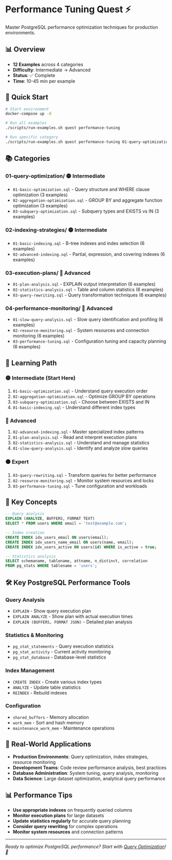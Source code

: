 # Performance Tuning Quest ⚡

Master PostgreSQL performance optimization techniques for production environments.

## 📊 Overview

- **12 Examples** across 4 categories
- **Difficulty**: Intermediate → Advanced
- **Status**: ✅ Complete
- **Time**: 10-45 min per example

## 🚀 Quick Start

```bash
# Start environment
docker-compose up -d

# Run all examples
./scripts/run-examples.sh quest performance-tuning

# Run specific category
./scripts/run-examples.sh quest performance-tuning 01-query-optimization
```

## 📚 Categories

### **01-query-optimization/** 🟡 **Intermediate**
- `01-basic-optimization.sql` - Query structure and WHERE clause optimization (3 examples)
- `02-aggregation-optimization.sql` - GROUP BY and aggregate function optimization (3 examples)
- `03-subquery-optimization.sql` - Subquery types and EXISTS vs IN (3 examples)

### **02-indexing-strategies/** 🟡 **Intermediate**
- `01-basic-indexing.sql` - B-tree indexes and index selection (6 examples)
- `02-advanced-indexing.sql` - Partial, expression, and covering indexes (6 examples)

### **03-execution-plans/** 🔴 **Advanced**
- `01-plan-analysis.sql` - EXPLAIN output interpretation (6 examples)
- `02-statistics-analysis.sql` - Table and column statistics (6 examples)
- `03-query-rewriting.sql` - Query transformation techniques (6 examples)

### **04-performance-monitoring/** 🔴 **Advanced**
- `01-slow-query-analysis.sql` - Slow query identification and profiling (6 examples)
- `02-resource-monitoring.sql` - System resources and connection monitoring (6 examples)
- `03-performance-tuning.sql` - Configuration tuning and capacity planning (6 examples)

## 🎯 Learning Path

### **🟡 Intermediate (Start Here)**
1. `01-basic-optimization.sql` - Understand query execution order
2. `02-aggregation-optimization.sql` - Optimize GROUP BY operations
3. `03-subquery-optimization.sql` - Choose between EXISTS and IN
4. `01-basic-indexing.sql` - Understand different index types

### **🔴 Advanced**
1. `02-advanced-indexing.sql` - Master specialized index patterns
2. `01-plan-analysis.sql` - Read and interpret execution plans
3. `02-statistics-analysis.sql` - Understand and manage statistics
4. `01-slow-query-analysis.sql` - Identify and analyze slow queries

### **⚫ Expert**
1. `03-query-rewriting.sql` - Transform queries for better performance
2. `02-resource-monitoring.sql` - Monitor system resources and locks
3. `03-performance-tuning.sql` - Tune configuration and workloads

## 🔧 Key Concepts

```sql
-- Query analysis
EXPLAIN (ANALYZE, BUFFERS, FORMAT TEXT) 
SELECT * FROM users WHERE email = 'test@example.com';

-- Index creation
CREATE INDEX idx_users_email ON users(email);
CREATE INDEX idx_users_name_email ON users(name, email);
CREATE INDEX idx_users_active ON users(id) WHERE is_active = true;

-- Statistics analysis
SELECT schemaname, tablename, attname, n_distinct, correlation 
FROM pg_stats WHERE tablename = 'users';
```

## 🛠️ Key PostgreSQL Performance Tools

### **Query Analysis**
- `EXPLAIN` - Show query execution plan
- `EXPLAIN ANALYZE` - Show plan with actual execution times
- `EXPLAIN (BUFFERS, FORMAT JSON)` - Detailed plan analysis

### **Statistics & Monitoring**
- `pg_stat_statements` - Query execution statistics
- `pg_stat_activity` - Current activity monitoring
- `pg_stat_database` - Database-level statistics

### **Index Management**
- `CREATE INDEX` - Create various index types
- `ANALYZE` - Update table statistics
- `REINDEX` - Rebuild indexes

### **Configuration**
- `shared_buffers` - Memory allocation
- `work_mem` - Sort and hash memory
- `maintenance_work_mem` - Maintenance operations

## 🏢 Real-World Applications

- **Production Environments**: Query optimization, index strategies, resource monitoring
- **Development Teams**: Code review performance analysis, best practices
- **Database Administration**: System tuning, query analysis, monitoring
- **Data Science**: Large dataset optimization, analytical query performance

## 📊 Performance Tips

- **Use appropriate indexes** on frequently queried columns
- **Monitor execution plans** for large datasets
- **Update statistics regularly** for accurate query planning
- **Consider query rewriting** for complex operations
- **Monitor system resources** and connection patterns

---

*Ready to optimize PostgreSQL performance? Start with [Query Optimization](./01-query-optimization/)! 🚀* 